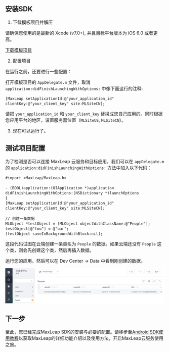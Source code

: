 
## 安装SDK

1. 下载模板项目并解压

请确保您使用的是最新的 Xcode (v7.0+), 并且目标平台版本为 iOS 6.0 或者更高。

<a class="download-sdk" href="https://github.com/MaxLeap/StarterProject-iOS" target="_blank">下载模板项目</a>

2. 配置项目

在运行之前，还要进行一些配置：

打开模板项目的 `AppDelegate.m` 文件，取消 `application:didFinishLaunchingWithOptions:` 中像下面这行的注释:

```objc
[MaxLeap setApplicationId:@"your_application_id" clientKey:@"your_client_key" site:MLSiteCN];
```

请把 `your_application_id` 和 `your_client_key` 替换成您自己应用的。同时根据您应用平台的地区，设置服务器位置（`MLSiteUS`, `MLSiteCN`）。

3. 现在可以运行了。


## 测试项目配置

为了检测是否可以连接 MaxLeap 云服务和目标应用，我们可以在 `appDelegate.m` 的 `application:didFinishLaunchingWithOptions:` 方法中加入以下代码：


```objc
#import <MaxLeap/MaxLeap.h>

- (BOOL)application:(UIApplication *)application didFinishLaunchingWithOptions:(NSDictionary *)launchOptions
{
[MaxLeap setApplicationId:@"your_application_id" clientKey:@"your_client_key" site:MLSiteCN];

// 创建一条数据
MLObject *testObject = [MLObject objectWithClassName:@"People"];
testObject[@"foo"] = @"bar";
[testObject saveInBackgroundWithBlock:nil];
```

这段代码试图在云端创建一条类名为 `People` 的数据。如果云端还没有 `People` 这个类，则会先创建这个类，然后再插入数据。

运行您的应用。然后可以在 Dev Center -> Data 中看到刚创建的数据。

![imgSDKQSTestAddObj](../../../images/imgSDKQSTestAddObj.png)

## 下一步
至此，您已经完成MaxLeap SDK的安装与必要的配置。请移步至[Android SDK使用教程](ML_DOCS_GUIDE_LINK_PLACEHOLDER_IOS)以获取MaxLeap的详细功能介绍以及使用方法，开启MaxLeap云服务使用之旅。
